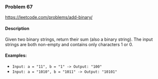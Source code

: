 ### Problem 67
https://leetcode.com/problems/add-binary/

#### Description
Given two binary strings, return their sum (also a binary string).
The input strings are both non-empty and contains only characters 1 or 0.

#### Examples:
- ```Input: a = "11", b = "1" -> Output: "100"```
- ```Input: a = "1010", b = "1011" -> Output: "10101"```